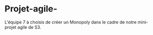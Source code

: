 # Projet-agile-

L'équipe 7 à choisis de créer un Monopoly dans le cadre de notre mini-projet agile de S3. 
